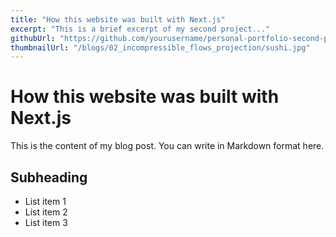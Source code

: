 ```yaml
---
title: "How this website was built with Next.js"
excerpt: "This is a brief excerpt of my second project..."
githubUrl: "https://github.com/yourusername/personal-portfolio-second-project"
thumbnailUrl: "/blogs/02_incompressible_flows_projection/sushi.jpg"
---
```


# How this website was built with Next.js

This is the content of my blog post. You can write in Markdown format here.

## Subheading

- List item 1
- List item 2
- List item 3